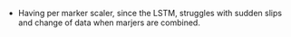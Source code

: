 - Having per marker scaler, since the LSTM, struggles with sudden slips and change of data when marjers are combined.